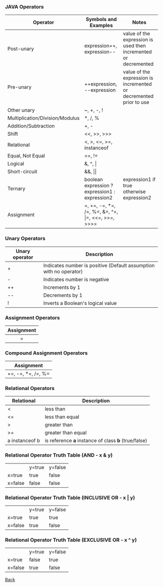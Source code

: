 ### JAVA Operators

| Operator | Symbols and Examples | Notes |
| --- | --- | --- |
| Post-unary  | expression++, expression-- | value of the expression is used then incremented or decremented |
| Pre-unary | ++expression, --expression |  value of the expression is incremented or decremented prior to use |
| Other unary | ~,   +,   -,   ! | |
| Multiplication/Division/Modulus |  \*,  /,  % | |
| Addition/Subtraction | +,  - | |
| Shift | <<,  >>,  >>> | |
| Relational | <, >, <=, >=, instanceof | |
| Equal, Not Equal | ==, != | |
| Logical | &, ^, \| | |
| Short-circuit | &&, \|\| | |
| Ternary | boolean expression ? expression1 : expression2 | expression1 if true otherwise expression2 |
| Assignment | =, +=, -=, *=, /=, %=, &=, ^=, \|=, <<=, >>=, >>>= | |

### Unary Operators
| Unary operator | Description |
| --- | --- |
| + | Indicates number is positive (Default assumption with no operator) |
| - | Indicates number is negative |
| ++ | Increments by 1 |
| -- | Decrements by 1 |
| ! | Inverts a Boolean's logical value |

### Assignment Operators
| Assignment | 
| :---: |
| = |

### Compound Assignment Operators
| Assignment |
| :---: |
| +=, -=, *=, /=, %= |

### Relational Operators
| Relational | Description |
| --- | --- |
| < | less than |
| <= | less than equal |
| > | greater than |
| >= | greater than equal |
| a instanceof b | is reference **a** instance of class **b** (true/false) | 

### Relational Operator Truth Table (AND - x & y)
|  |  |  |
| --- | --- | --- |
| |y=true|y=false|
|x=true|true|false|
|x=false|false|false|

### Relational Operator Truth Table (INCLUSIVE OR - x | y)
|  |  |  |
| --- | --- | --- |
| |y=true|y=false|
|x=true|true|true|
|x=false|true|false|

### Relational Operator Truth Table (EXCLUSIVE OR - x ^ y)
|  |  |  |
| --- | --- | --- |
| |y=true|y=false|
|x=true|false|true|
|x=false|true|false|

[Back](../)

